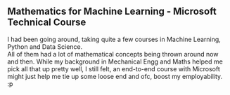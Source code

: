 ## Mathematics for Machine Learning - Microsoft Technical Course ##
  
  
I had been going around, taking quite a few courses in Machine Learning, Python and Data Science.  
All of them had a lot of mathematical concepts being thrown around now and then. While my background in Mechanical Engg and Maths helped me pick all that up pretty well, I still felt, an end-to-end course with Microsoft might just help me tie up some loose end and ofc, boost my employability. :p 
